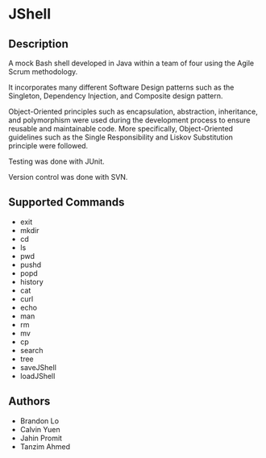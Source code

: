# JShell

## Description
A mock Bash shell developed in Java within a team of four using the Agile Scrum methodology.

It incorporates many different Software Design patterns such as the Singleton, Dependency Injection, and Composite design pattern.

Object-Oriented principles such as encapsulation, abstraction, inheritance, and polymorphism were used during the development process to ensure reusable and maintainable code. More specifically, Object-Oriented guidelines such as the Single Responsibility and Liskov Substitution principle were followed.

Testing was done with JUnit.

Version control was done with SVN.

## Supported Commands
- exit
- mkdir
- cd
- ls
- pwd
- pushd
- popd
- history
- cat
- curl
- echo
- man
- rm
- mv
- cp
- search
- tree
- saveJShell
- loadJShell

## Authors
- Brandon Lo
- Calvin Yuen
- Jahin Promit
- Tanzim Ahmed
